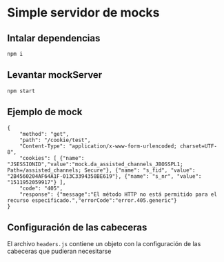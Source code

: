 # Simple servidor de mocks

## Intalar dependencias
`npm i`

## Levantar mockServer
`npm start`

## Ejemplo de mock
```
{  
    "method": "get",  
    "path": "/cookie/test",  
    "Content-Type": "application/x-www-form-urlencoded; charset=UTF-8",  
    "cookies": [ {"name": "JSESSIONID","value":"mock.da_assisted_channels_JBOSSPL1; Path=/assisted_channels; Secure"}, {"name": "s_fid", "value": "2B4560204AF64A1F-013C3394358BE619"}, {"name": "s_nr", "value": "1511952059917"} ],  
    "code": "405",  
    "response": {"message":"El método HTTP no está permitido para el recurso especificado.","errorCode":"error.405.generic"}  
}
```

## Configuración de las cabeceras
El archivo `headers.js` contiene un objeto con la configuración de las cabeceras que pudieran necesitarse